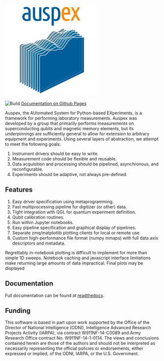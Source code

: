 ![auspex](doc/images/Auspex-Small.png)
<!-- [![build status](https://qiplab.bbn.com/ci/projects/1/status.png?ref=master)](https://qiplab.bbn.com/ci/projects/1?ref=master) -->
![Build](https://github.com/grahamrow/Auspex/workflows/Python%20Package%20using%20Conda/badge.svg?branch=develop) [Documentation on Github Pages](https://grahamrow.github.io/Auspex/)


Auspex, the AUtomated System for Python-based EXperiments, is a framework for performing laboratory measurements. Auspex was developed by a group that primarily performs measurements on superconducting qubits and magnetic memory elements, but its underpinnings are sufficiently general to allow for extension to arbitrary equipment and experiments. Using several layers of abstraction, we attempt to meet the following goals:

1. Instrument drivers should be easy to write.
1. Measurement code should be flexible and reusable.
1. Data acquisition and processing should be pipelined, asynchronous, and reconfigurable.
1. Experiments should be adaptive, not always pre-defined.

## Features ##

1. Easy driver specification using metaprogramming.
1. Fast multiprocessing pipeline for digitizer (or other) data.
1. Tight integration with QGL for quantum experiment definition.
1. Qubit calibration routines.
1. Run within Jupyter notebooks.
1. Easy pipeline specification and graphical display of pipelines.
1. Separate zmq/matplotlib plotting clients for local or remote use.
1. Custom high-performance file format (numpy mmaps) with full data axis descriptors and metadata.

Regrettably in-notebook plotting is difficult to implement for more than simple 1D sweeps. Notebook caching and
javascript interface limitations make returning large amounts of data impractical. Final plots
may be displayed 

## Documentation ##
Full documentation can be found at [readthedocs](http://auspex.readthedocs.io/en/latest/).

## Funding ##

This software is based in part upon work supported by the Office of the Director
of National Intelligence (ODNI), Intelligence Advanced Research Projects
Activity (IARPA), via contract W911NF-14-C0089 and Army Research Office contract
No. W911NF-14-1-0114. The views and conclusions contained herein are those of
the authors and should not be interpreted as necessarily representing the
official policies or endorsements, either expressed or implied, of the ODNI,
IARPA, or the U.S. Government.
